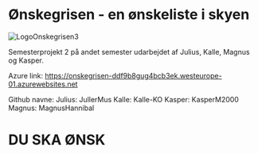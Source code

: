 # Ønskegrisen - en ønskeliste i skyen
![LogoOnskegrisen3](https://github.com/user-attachments/assets/e20cf639-8a05-4b40-beae-1c6d79cdbc43)

Semesterprojekt 2 på andet semester udarbejdet af Julius, Kalle, Magnus og Kasper.

Azure link:
https://onskegrisen-ddf9b8gug4bcb3ek.westeurope-01.azurewebsites.net

Github navne:
Julius: JullerMus
Kalle: Kalle-KO
Kasper: KasperM2000
Magnus: MagnusHannibal

<h1><b> DU SKA </b>ØNSK</h1>

